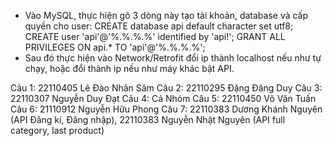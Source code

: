 - Vào MySQL, thực hiện gõ 3 dòng này tạo tài khoản, database và cấp quyền cho user:
CREATE database api default character set utf8; 
CREATE user 'api'@'%.%.%.%' identified by 'api!'; 
GRANT ALL PRIVILEGES ON api.* TO 'api'@'%.%.%.%';
- Sau đó thực hiện vào Network/Retrofit đổi ip thành localhost nếu như tự chạy, hoặc đổi thành ip nếu như máy khác bật API.

Câu 1: 22110405 Lê Đào Nhân Sâm
Câu 2: 22110295 Đặng Đăng Duy
Câu 3: 22110307 Nguyễn Duy Đạt
Câu 4: Cả Nhóm
Câu 5: 22110450 Võ Văn Tuấn
Câu 6: 21110912 Nguyễn Hữu Phong
Câu 7: 22110383 Dương Khánh Nguyên (API Đăng kí, Đăng nhập), 22110383 Nguyễn Nhật Nguyên (API full category, last product)
